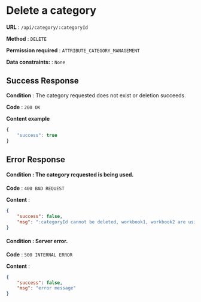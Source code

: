 # Delete a category

**URL** : `/api/category/:categoryId`

**Method** : `DELETE`

**Permission required** : `ATTRIBUTE_CATEGORY_MANAGEMENT`

**Data constraints:** : `None`

## Success Response

**Condition** : The category requested does not exist or deletion succeeds.

**Code** : `200 OK`

**Content example**

```javascript
{
    "success": true
}
```

## Error Response

#### **Condition** : The category requested is being used.

**Code** : `400 BAD REQUEST`

**Content** :

```json
{
    "success": false,
    "msg": ":categoryId cannot be deleted, workbook1, workbook2 are using this category."
}
```


#### **Condition** : Server error.

**Code** : `500 INTERNAL ERROR`

**Content** :

```json
{
    "success": false,
    "msg": "error message"
}
```
